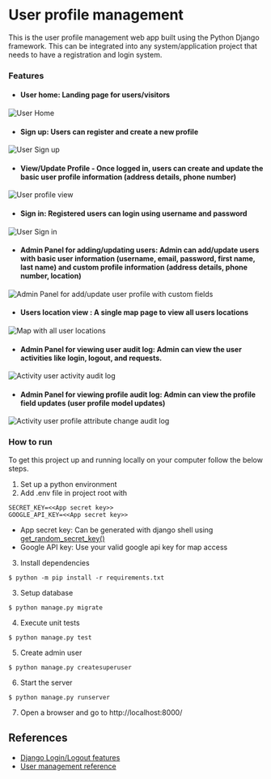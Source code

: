 # User profile management
This is the user profile management web app built using the Python Django framework. This can be integrated into any system/application project that needs to have a registration and login system.

### Features     
* #### User home: Landing page for users/visitors
![User Home](https://github.com/kumvijaya/user_management/blob/main/images/screenshot_home.jpg)

* #### Sign up: Users can register and create a new profile
![User Sign up](https://github.com/kumvijaya/user_management/blob/main/images/screenshot_user_sign_up.jpg)

* #### View/Update Profile - Once logged in, users can create and update the basic user profile information (address details, phone number)
![User profile view](https://github.com/kumvijaya/user_management/blob/main/images/screenshot_view_profile.jpg)

* #### Sign in: Registered users can login using username and password
![User Sign in](https://github.com/kumvijaya/user_management/blob/main/images/screenshot_user_sign_in.jpg)

* #### Admin Panel for adding/updating users: Admin can add/update users with basic user information (username, email, password, first name, last name) and custom profile information (address details, phone number, location)
![Admin Panel for add/update user profile with custom fields](https://github.com/kumvijaya/user_management/blob/main/images/screenshot_add_custom_profile.jpg)

* #### Users location view : A single map page to view all users locations
![Map with all user locations](https://github.com/kumvijaya/user_management/blob/main/images/screenshot_map_with_all_user_locations.jpg)

* #### Admin Panel for viewing user audit log: Admin can view the user activities like login, logout, and requests.
![Activity user activity audit log](https://github.com/kumvijaya/user_management/blob/main/images/screenshot_audit_log.jpg)

* #### Admin Panel for viewing profile audit log: Admin can view the profile field updates (user profile model updates)
![Activity user profile attribute change audit log](https://github.com/kumvijaya/user_management/blob/main/images/screenshot_profile_attribute_audit_log.jpg)

### How to run
To get this project up and running locally on your computer follow the below steps.
1. Set up a python environment
2. Add .env file in project root with
```
SECRET_KEY=<<App secret key>>
GOOGLE_API_KEY=<<App secret key>>
```
* App secret key: Can be generated with django shell using [get_random_secret_key()](https://codinggear.blog/django-generate-secret-key/)
* Google API key: Use your valid google api key for map access
3. Install dependencies
```
$ python -m pip install -r requirements.txt
```
3. Setup database
```
$ python manage.py migrate
``` 
4. Execute unit tests
```
$ python manage.py test
```
5. Create admin user
```
$ python manage.py createsuperuser
```
6. Start the server
```
$ python manage.py runserver
```
7. Open a browser and go to http://localhost:8000/

## References
* [Django Login/Logout features](https://learndjango.com/tutorials/django-login-and-logout-tutorial)
* [User management reference](https://dev.to/earthcomfy/series/14274)

